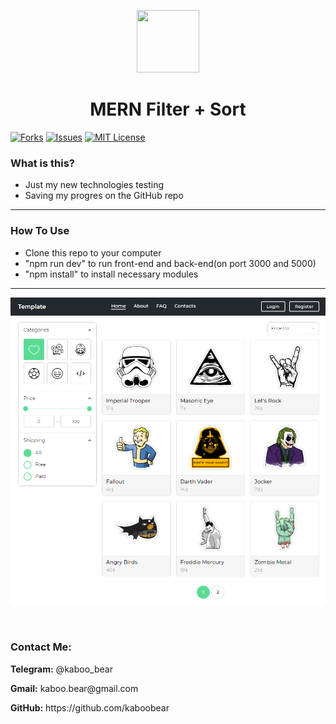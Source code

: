<p align="center">
    <img src="https://img.icons8.com/bubbles/100/000000/rocket.png" width="100" height="100">
</p>

<h1 align="center">MERN Filter + Sort</h1>

[![Forks][forks-shield]][forks-url]
[![Issues][issues-shield]][issues-url]
[![MIT License][license-shield]][license-url]

### What is this?
+ Just my new technologies testing
+ Saving my progres on the GitHub repo

<hr>

### How To Use
+ Clone this repo to your computer
+ "npm run dev" to run front-end and back-end(on port 3000 and 5000)
+ "npm install" to install necessary modules



<hr>

![Layout](kaboo3.png)

<br>

<h3>Contact Me:</h3>

<div>
    <p><b>Telegram:</b> @kaboo_bear </p>
</div>

<div>
    <p><b>Gmail:</b> kaboo.bear@gmail.com </p>
</div>

<div>
    <p><b>GitHub:</b> https://github.com/kaboobear</p>
</div>












[forks-shield]: https://img.shields.io/github/forks/kaboobear/MERN-Filter-Sort?style=flat-square
[forks-url]: https://github.com/kaboobear/MERN-Filter-Sort/network/members
[issues-shield]: https://img.shields.io/github/issues/kaboobear/MERN-Filter-Sort.svg?style=flat-square
[issues-url]: https://github.com/kaboobear/MERN-Filter-Sort/issues
[license-shield]: https://img.shields.io/github/license/kaboobear/MERN-Filter-Sort.svg?style=flat-square
[license-url]: https://github.com/kaboobear/MERN-Filter-Sort/blob/master/LICENSE.txt
